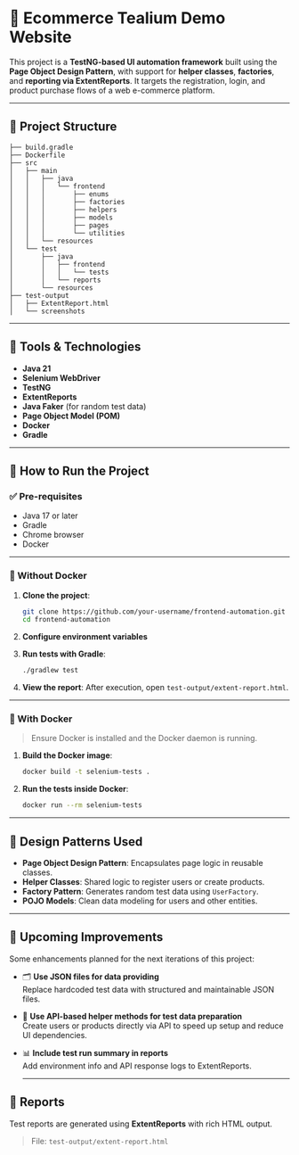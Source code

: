 # 🧪 Ecommerce Tealium Demo Website

This project is a **TestNG-based UI automation framework** built using the **Page Object Design Pattern**, with support for **helper classes**, **factories**, and **reporting via ExtentReports**. It targets the registration, login, and product purchase flows of a web e-commerce platform.

---

## 📁 Project Structure

```
├── build.gradle
├── Dockerfile
├── src
│   ├── main
│   │   ├── java
│   │   │   └── frontend
│   │   │       ├── enums
│   │   │       ├── factories
│   │   │       ├── helpers
│   │   │       ├── models
│   │   │       ├── pages
│   │   │       └── utilities
│   │   └── resources
│   └── test
│       ├── java
│       │   ├── frontend
│       │   │   └── tests
│       │   └── reports
│       └── resources
├── test-output
│   ├── ExtentReport.html
│   └── screenshots
```

---

## 🔧 Tools & Technologies

- **Java 21**
- **Selenium WebDriver**
- **TestNG**
- **ExtentReports**
- **Java Faker** (for random test data)
- **Page Object Model (POM)**
- **Docker** 
- **Gradle** 

---

## 🚀 How to Run the Project

### ✅ Pre-requisites

- Java 17 or later
- Gradle
- Chrome browser
- Docker

---

### 🔄 Without Docker

1. **Clone the project**:
   ```bash
   git clone https://github.com/your-username/frontend-automation.git
   cd frontend-automation
   ```

2. **Configure environment variables** 

3. **Run tests with Gradle**:
   ```bash
   ./gradlew test
   ```

4. **View the report**:
   After execution, open `test-output/extent-report.html`.

---

### 🐳 With Docker

> Ensure Docker is installed and the Docker daemon is running.

1. **Build the Docker image**:
   ```bash
   docker build -t selenium-tests .
   ```

2. **Run the tests inside Docker**:
   ```bash
   docker run --rm selenium-tests
   ```
---

## 🧠 Design Patterns Used

- **Page Object Design Pattern**: Encapsulates page logic in reusable classes.
- **Helper Classes**: Shared logic to register users or create products.
- **Factory Pattern**: Generates random test data using `UserFactory`.
- **POJO Models**: Clean data modeling for users and other entities.

---

## 🔧 Upcoming Improvements

Some enhancements planned for the next iterations of this project:

- 🗂 **Use JSON files for data providing**  
  Replace hardcoded test data with structured and maintainable JSON files.

- 🔄 **Use API-based helper methods for test data preparation**  
  Create users or products directly via API to speed up setup and reduce UI dependencies.

- 📊 **Include test run summary in reports**  
  Add environment info and API response logs to ExtentReports.
  
  ---


## 📄 Reports

Test reports are generated using **ExtentReports** with rich HTML output.

> File: `test-output/extent-report.html`



